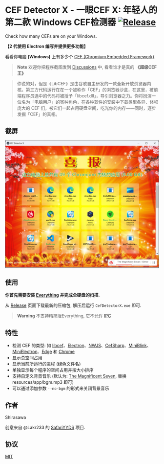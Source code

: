 # CEF Detector X - 一眼CEF X: 年轻人的第二款 Windows CEF检测器 [![Release](https://github.com/ShirasawaSama/CefDetectorX/actions/workflows/release.yml/badge.svg)](https://github.com/ShirasawaSama/CefDetectorX/actions/workflows/release.yml)

Check how many CEFs are on your Windows.

**【2 代使用 Electron 编写并提供更多功能】**

看看你电脑 **(Windows)** 上有多少个 [CEF (Chromium Embedded Framework)](https://bitbucket.org/chromiumembedded/cef/).

> **Note**
> 欢迎你把程序截图发到 [Discussions](https://github.com/ShirasawaSama/CefDetectorX/discussions/17) 中, 看看谁才是真的 **《超级CEF王》**

> 你说的对，但是《LibCEF》是由谷歌自主研发的一款全新开放浏览器内核。第三方代码运行在在一个被称作「CEF」的浏览器沙盒，在这里，被前端程序员选中的代码将被授予「libcef.dll」，导引浏览器之力‌。你将扮演一位名为「电脑用户」的冤种角色，在各种软件的安装中下载类型各异、体积庞大的 CEF 们，被它们一起占用硬盘空间，吃光你的内存——同时，逐步发掘「CEF」的真相。

## 截屏

![Screenshot](./screenshot.png)

## 使用

**你首先需要安装 [Everything](https://www.voidtools.com/) 并完成全硬盘的扫描.**

从 [Release](https://github.com/ShirasawaSama/CefDetectorX/releases) 页面下载最新的压缩包, 解压后运行 `CefDetectorX.exe` 即可.

> **Warning**
> 不支持精简版Everything, 它不允许 [IPC](https://www.voidtools.com/zh-cn/support/everything/sdk/ipc/)


## 特性

- 检测 CEF 的类型: 如 [libcef](https://bitbucket.org/chromiumembedded/cef/src/master/)、[Electron](https://www.electronjs.org/)、[NWJS](https://nwjs.io/)、[CefSharp](http://cefsharp.github.io/)、[MiniBlink](https://github.com/weolar/miniblink49)、[MiniElectron](https://github.com/weolar/miniblink49)、[Edge](https://www.microsoft.com/en-us/edge) 和 [Chrome](https://www.google.com/chrome/)
- 显示总空间占用
- 显示当前所运行的进程 (绿色文件名)
- 单独显示每个程序的空间占用并按大小排序
- 支持自定义背景音乐 (默认为: [The Magnificent Seven](https://soundcloud.com/7kruzes/the-magnificent-seven), 替换 resources/app/bgm.mp3 即可)
- 可以通过添加参数 `--no-bgm` 的形式来关闭背景音乐

## 作者

Shirasawa

创意来自 @Lakr233 的 [SafariYYDS](https://github.com/Lakr233/SafariYYDS) 项目.

## 协议

[MIT](./LICENSE)
